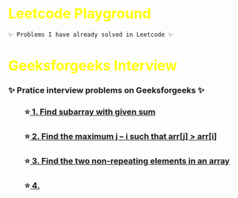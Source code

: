 <h1 style="color:yellow">Leetcode Playground</h1>

```
✨ Problems I have already solved in Leetcode ✨
```

<h1 style="color:yellow">Geeksforgeeks Interview</h1>
<h3> ✨ Pratice interview problems on Geeksforgeeks ✨ </h3>

<h3 >&emsp;&emsp;⭐<a href="https://www.geeksforgeeks.org/find-subarray-with-given-sum/">
1. Find subarray with given sum
</a> </h3>

<h3 >&emsp;&emsp;⭐<a href="https://www.geeksforgeeks.org/given-an-array-arr-find-the-maximum-j-i-such-that-arrj-arri/" > 
2. Find the maximum j – i such that arr[j] > arr[i]
</a> </h3>

<h3 >&emsp;&emsp;⭐<a href="https://www.geeksforgeeks.org/find-two-non-repeating-elements-in-an-array-of-repeating-elements/" >
3. Find the two non-repeating elements in an array
</a> </h3>

<h3 >&emsp;&emsp;⭐<a href="https://www.geeksforgeeks.org/find-two-non-repeating-elements-in-an-array-of-repeating-elements/" >
4. 
</a> </h3>
